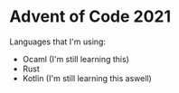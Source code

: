 # Advent of Code 2021

Languages that I'm using:

- Ocaml (I'm still learning this)
- Rust
- Kotlin (I'm still learning this aswell)
